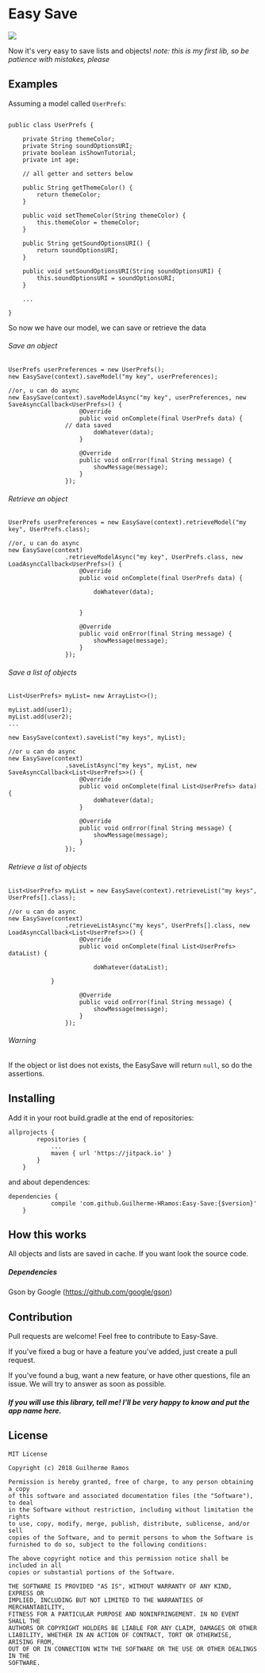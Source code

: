 # Easy Save

[![](https://jitpack.io/v/Guilherme-HRamos/Easy-Save.svg)](https://jitpack.io/#Guilherme-HRamos/Easy-Save)


Now it's very easy to save lists and objects!
*note: this is my first lib, so be patience with mistakes, please*


## Examples

Assuming a model called `UserPrefs`:
```

public class UserPrefs {

    private String themeColor;
    private String soundOptionsURI;
    private boolean isShownTutorial;
    private int age;

    // all getter and setters below

    public String getThemeColor() {
        return themeColor;
    }

    public void setThemeColor(String themeColor) {
        this.themeColor = themeColor;
    }

    public String getSoundOptionsURI() {
        return soundOptionsURI;
    }

    public void setSoundOptionsURI(String soundOptionsURI) {
        this.soundOptionsURI = soundOptionsURI;
    }
    
    ...

}

```

So now we have our model, we can save or retrieve the data

###### Save an object

```
UserPrefs userPreferences = new UserPrefs();
new EasySave(context).saveModel("my key", userPreferences);

//or, u can do async
new EasySave(context).saveModelAsync("my key", userPreferences, new SaveAsyncCallback<UserPrefs>() {
                    @Override
                    public void onComplete(final UserPrefs data) {
		        // data saved
                        doWhatever(data);
                    }

                    @Override
                    public void onError(final String message) {
                        showMessage(message);
                    }
                });
```

###### Retrieve an object

```
UserPrefs userPreferences = new EasySave(context).retrieveModel("my key", UserPrefs.class);

//or, u can do async
new EasySave(context)
                .retrieveModelAsync("my key", UserPrefs.class, new LoadAsyncCallback<UserPrefs>() {
                    @Override
                    public void onComplete(final UserPrefs data) {

                        doWhatever(data);


                    }

                    @Override
                    public void onError(final String message) {
                        showMessage(message);
                    }
                });
```
###### Save a list of objects

```
List<UserPrefs> myList= new ArrayList<>();

myList.add(user1);
myList.add(user2);
...

new EasySave(context).saveList("my keys", myList);

//or u can do async
new EasySave(context)
                .saveListAsync("my keys", myList, new SaveAsyncCallback<List<UserPrefs>>() {
                    @Override
                    public void onComplete(final List<UserPrefs> data) {
                        doWhatever(data);
                    }

                    @Override
                    public void onError(final String message) {
                        showMessage(message);
                    }
                });
```

###### Retrieve a list of objects

```
List<UserPrefs> myList = new EasySave(context).retrieveList("my keys", UserPrefs[].class);

//or u can do async
new EasySave(context)
                .retrieveListAsync("my keys", UserPrefs[].class, new LoadAsyncCallback<List<UserPrefs>>() {
                    @Override
                    public void onComplete(final List<UserPrefs> dataList) {
		    
                        doWhatever(dataList);
                    
		    }

                    @Override
                    public void onError(final String message) {
                        showMessage(message);
                    }
                });
```

###### Warning

If the object or list does not exists, the EasySave will return `null`, so do the assertions.


## Installing

Add it in your root build.gradle at the end of repositories:
```
allprojects {
		repositories {
			...
			maven { url 'https://jitpack.io' }
		}
	}
```
and about dependences:
```
dependencies {
	        compile 'com.github.Guilherme-HRamos:Easy-Save:{$version}'
	}
```

## How this works

All objects and lists are saved in cache. If you want look the source code.

##### Dependencies

Gson by Google (https://github.com/google/gson)

## Contribution

Pull requests are welcome!
Feel free to contribute to Easy-Save.

If you've fixed a bug or have a feature you've added, just create a pull request.

If you've found a bug, want a new feature, or have other questions, file an issue. We will try to answer as soon as possible.

##### If you will use this library, tell me! I'll be very happy to know and put the app name here.

## License

```
MIT License

Copyright (c) 2018 Guilherme Ramos

Permission is hereby granted, free of charge, to any person obtaining a copy
of this software and associated documentation files (the "Software"), to deal
in the Software without restriction, including without limitation the rights
to use, copy, modify, merge, publish, distribute, sublicense, and/or sell
copies of the Software, and to permit persons to whom the Software is
furnished to do so, subject to the following conditions:

The above copyright notice and this permission notice shall be included in all
copies or substantial portions of the Software.

THE SOFTWARE IS PROVIDED "AS IS", WITHOUT WARRANTY OF ANY KIND, EXPRESS OR
IMPLIED, INCLUDING BUT NOT LIMITED TO THE WARRANTIES OF MERCHANTABILITY,
FITNESS FOR A PARTICULAR PURPOSE AND NONINFRINGEMENT. IN NO EVENT SHALL THE
AUTHORS OR COPYRIGHT HOLDERS BE LIABLE FOR ANY CLAIM, DAMAGES OR OTHER
LIABILITY, WHETHER IN AN ACTION OF CONTRACT, TORT OR OTHERWISE, ARISING FROM,
OUT OF OR IN CONNECTION WITH THE SOFTWARE OR THE USE OR OTHER DEALINGS IN THE
SOFTWARE.
```
